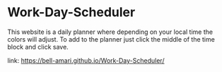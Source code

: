 # Work-Day-Scheduler
This website is a daily planner where depending on your local time the colors will adjust. To add to the planner just click the middle of the time block and click save.

link: https://bell-amari.github.io/Work-Day-Scheduler/
